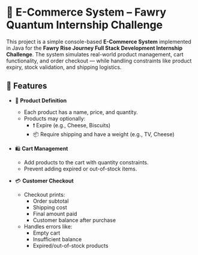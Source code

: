 # 🛒 E-Commerce System – Fawry Quantum Internship Challenge

This project is a simple console-based **E-Commerce System** implemented in Java for the **Fawry Rise Journey Full Stack Development Internship Challenge**. The system simulates real-world product management, cart functionality, and order checkout — while handling constraints like product expiry, stock validation, and shipping logistics.

## 📌 Features

- 🧾 **Product Definition**
  - Each product has a name, price, and quantity.
  - Products may optionally:
    - ❗ Expire (e.g., Cheese, Biscuits)
    - 📦 Require shipping and have a weight (e.g., TV, Cheese)
  
- 🛍️ **Cart Management**
  - Add products to the cart with quantity constraints.
  - Prevent adding expired or out-of-stock items.

- 💳 **Customer Checkout**
  - Checkout prints:
    - Order subtotal
    - Shipping cost
    - Final amount paid
    - Customer balance after purchase
  - Handles errors like:
    - Empty cart
    - Insufficient balance
    - Expired/out-of-stock products
